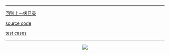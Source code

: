 ----------
[回到上一级目录](https://zhaochenyou.github.io/Way-to-Algorithm/Chapter-4/)

[source code](https://github.com/zhaochenyou/Way-to-Algorithm/blob/master/Chapter-4/LinearDP/src/LongestIncreasingSubsequence.hpp)

[test cases](https://github.com/zhaochenyou/Way-to-Algorithm/blob/master/Chapter-4/LinearDP/src/LongestIncreasingSubsequence.cpp)

----------
<p align="center"><img src="https://github.com/zhaochenyou/Way-to-Algorithm/raw/master/Chapter-4/LinearDP/res/LongestIncreasingSubsequence.png" /></p>

